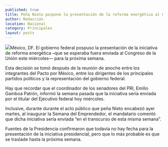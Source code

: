 ```yaml
---
published: true
title: Peña Nieto pospone la presentación de la reforma energética al Congreso
author: Redacción
location: Nacional
category: Principales
layout: posts
---
```


![](http://i.imgur.com/1qgnS3xm.jpg)México, DF. El gobierno federal pospuso la presentación de la iniciativa de reforma energética –que se esperaba fuera enviada al Congreso de la Unión este miércoles— para la próxima semana.

Esta decisión se tomó después de la reunión de anoche entre los integrantes del Pacto por México, entre los dirigentes de los principales partidos políticos y la representación del gobierno federal.

Hay que recordar que el coordinador de los senadores del PRI, Emilio Gamboa Patrón, informó la semana pasada que la iniciativa sería enviada por el titular del Ejecutivo federal hoy miércoles.

Inclusive, durante durante el acto público que peña Nieto encabezó ayer martes, al inaugurar la Semana del Emprendedor, el mandatario comentó que dicha iniciativa sería enviada “en el transcurso de esta misma semana”.

Fuentes de la Presidencia confirmaron que todavía no hay fecha para la presentación de la iniciativa presidencial, pero que lo más probable es que se traslade hasta la próxima semana.
